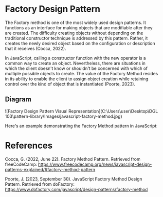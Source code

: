 # Factory Design Pattern

The Factory method is one of the most widely used design patterns. It functions as an interface for making objects that are modifiable after they are created. The difficulty creating objects without depending on the traditional constructor technique is addressed by this pattern. Rather, it creates the newly desired object based on the configuration or description that it receives (Cocca, 2022).


In JavaScript, calling a constructor function with the new operator is a common way to create an object. Nevertheless, there are situations in which the client doesn't know or shouldn't be concerned with which of multiple possible objects to create. The value of the Factory Method resides in its ability to enable the client to assign object creation while retaining control over the kind of object that is instantiated (Poorte, 2023).

## Diagram

![Factory Design Pattern Visual Representation](C:\Users\user\Desktop\DGL 103\pattern-library\Images\javascript-factory-method.jpg)


Here's an example demonstrating the Factory Method pattern in JavaScript:



# References
Cocca, G. (2022, June 22). Factory Method Pattern. Retrieved from freeCodeCamp: https://www.freecodecamp.org/news/javascript-design-patterns-explained/#factory-method-pattern

Poorte, J. (2023, September 30). JavaScript Factory Method Design Pattern. Retrieved from doFactory: https://www.dofactory.com/javascript/design-patterns/factory-method
